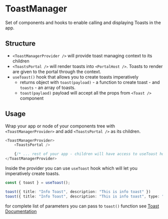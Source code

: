 # ToastManager

Set of components and hooks to enable calling and displaying Toasts in the app.

## Structure

* `<ToastManagerProvider />` will provide toast managing context to its children
* `<ToastsPortal />` will render toasts into `<PortalHost />`. Toasts to render are given to the portal through the context.
* `useToast()` hook that allows you to create toasts imperatively
   * returns object with `toast(payload)` - a function to create toast - and `toasts` - an array of toasts. 
   * `toast(paylaod)` payload will accept all the props from `<Toast />` component 

## Usage
Wrap your app or node of your components tree with `<ToastManagerProvider>` and add `<ToastsPortal />` as its children. 
```typescript jsx
<ToastManagerProvider>
    <ToastsPortal />

    {/* ... rest of your app - children will have access to useToast hook */}
</ToastManagerProvider>
```

Inside the provider you can use `useToast` hook which will let you imperatively create toasts.

```typescript
const { toast } = useToast();

toast({ title: "Info Toast", description: "This is info toast" })
toast({ title: "Info Toast", description: "This is info toast", type: "success" })
```

for complete list of parameters you can pass to `toast()` function see [Toast Documentation](Toast.docs.md)